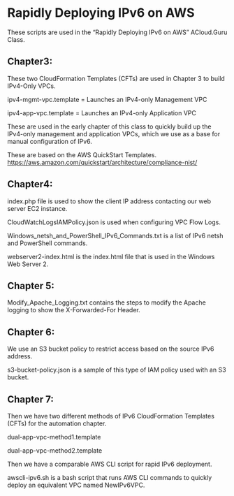 # Rapidly Deploying IPv6 on AWS

These scripts are used in the “Rapidly Deploying IPv6 on AWS” ACloud.Guru Class.

## Chapter3:

These two CloudFormation Templates (CFTs) are used in Chapter 3 to build IPv4-Only VPCs.

ipv4-mgmt-vpc.template = Launches an IPv4-only Management VPC

ipv4-app-vpc.template = Launches an IPv4-only Application VPC

These are used in the early chapter of this class to quickly build up the IPv4-only management and application VPCs, which we use as a base for manual configuration of IPv6.

These are based on the AWS QuickStart Templates.
https://aws.amazon.com/quickstart/architecture/compliance-nist/

## Chapter4:

index.php file is used to show the client IP address contacting our web server EC2 instance.

CloudWatchLogsIAMPolicy.json is used when configuring VPC Flow Logs.

Windows_netsh_and_PowerShell_IPv6_Commands.txt is a list of IPv6 netsh and PowerShell commands.

webserver2-index.html is the index.html file that is used in the Windows Web Server 2.

## Chapter 5:

Modify_Apache_Logging.txt contains the steps to modify the Apache logging to show the X-Forwarded-For Header.

## Chapter 6:

We use an S3 bucket policy to restrict access based on the source IPv6 address.

s3-bucket-policy.json is a sample of this type of IAM policy used with an S3 bucket.

## Chapter 7:

Then we have two different methods of IPv6 CloudFormation Templates (CFTs) for the automation chapter.

dual-app-vpc-method1.template

dual-app-vpc-method2.template

Then we have a comparable AWS CLI script for rapid IPv6 deployment.

awscli-ipv6.sh is a bash script that runs AWS CLI commands to quickly deploy an equivalent VPC named NewIPv6VPC.
